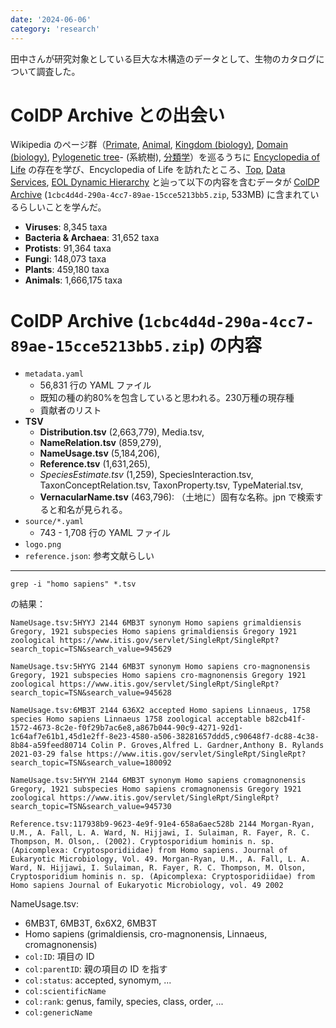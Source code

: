 ```yaml
---
date: '2024-06-06'
category: 'research'
---
```


田中さんが研究対象としている巨大な木構造のデータとして、生物のカタログについて調査した。

# ColDP Archive との出会い

Wikipedia のページ群（[Primate](https://en.wikipedia.org/wiki/Primate), [Animal](https://en.wikipedia.org/wiki/Animal), [Kingdom (biology)](https://en.wikipedia.org/wiki/Kingdom_(biology)), [Domain (biology)](https://en.wikipedia.org/wiki/Domain_(biology)), [Pylogenetic tree](https://en.wikipedia.org/wiki/Phylogenetic_tree)-  (系統樹), [分類学](https://ja.wikipedia.org/wiki/%E5%88%86%E9%A1%9E%E5%AD%A6)）を巡るうちに [Encyclopedia of Life](https://ja.wikipedia.org/wiki/Encyclopedia_of_Life) の存在を学び、Encyclopedia of Life を訪れたところ、[Top](https://eol.org/), [Data Services](https://eol.org/docs/what-is-eol/data-services), [EOL Dynamic Hierarchy](https://eol.org/docs/eol-dynamic-hierarchy) と辿って以下の内容を含むデータが [ColDP Archive](https://api.checklistbank.org/dataset/296511/export.zip?extended=true&format=ColDP) (`1cbc4d4d-290a-4cc7-89ae-15cce5213bb5.zip`, 533MB) に含まれているらしいことを学んだ。

- **Viruses**: 8,345 taxa
- **Bacteria & Archaea**: 31,652 taxa
- **Protists**: 91,364 taxa
- **Fungi**: 148,073 taxa
- **Plants**: 459,180 taxa
- **Animals**: 1,666,175 taxa

# ColDP Archive (`1cbc4d4d-290a-4cc7-89ae-15cce5213bb5.zip`) の内容

- `metadata.yaml`
	- 56,831 行の YAML ファイル
	- 既知の種の約80%を包含していると思われる。230万種の現存種
	- 貢献者のリスト
- **TSV**
	- **Distribution.tsv** (2,663,779), Media.tsv,
	- **NameRelation.tsv** (859,279),
	- **NameUsage.tsv** (5,184,206),
	- **Reference.tsv** (1,631,265),
	- *SpeciesEstimate.tsv* (1,259), SpeciesInteraction.tsv, TaxonConceptRelation.tsv, TaxonProperty.tsv, TypeMaterial.tsv,
	- **VernacularName.tsv** (463,796): （土地に）固有な名称。jpn で検索すると和名が見られる。
- `source/*.yaml`
	- 743 - 1,708 行の YAML ファイル
- `logo.png`
- `reference.json`: 参考文献らしい

---
```
grep -i "homo sapiens" *.tsv
```

の結果：
```
NameUsage.tsv:5HYYJ 2144 6MB3T synonym Homo sapiens grimaldiensis Gregory, 1921 subspecies Homo sapiens grimaldiensis Gregory 1921 zoological https://www.itis.gov/servlet/SingleRpt/SingleRpt?search_topic=TSN&search_value=945629

NameUsage.tsv:5HYYG 2144 6MB3T synonym Homo sapiens cro-magnonensis Gregory, 1921 subspecies Homo sapiens cro-magnonensis Gregory 1921 zoological https://www.itis.gov/servlet/SingleRpt/SingleRpt?search_topic=TSN&search_value=945628

NameUsage.tsv:6MB3T 2144 636X2 accepted Homo sapiens Linnaeus, 1758 species Homo sapiens Linnaeus 1758 zoological acceptable b82cb41f-1572-4673-8c2e-f0f29b7ac6e8,a867b044-90c9-4271-92d1-1c64af7e61b1,45d1e2ff-8e23-4580-a506-38281657ddd5,c90648f7-dc88-4c38-8b84-a59feed80714 Colin P. Groves,Alfred L. Gardner,Anthony B. Rylands 2021-03-29 false https://www.itis.gov/servlet/SingleRpt/SingleRpt?search_topic=TSN&search_value=180092

NameUsage.tsv:5HYYH 2144 6MB3T synonym Homo sapiens cromagnonensis Gregory, 1921 subspecies Homo sapiens cromagnonensis Gregory 1921 zoological https://www.itis.gov/servlet/SingleRpt/SingleRpt?search_topic=TSN&search_value=945730

Reference.tsv:117938b9-9623-4e9f-91e4-658a6aec528b 2144 Morgan-Ryan, U.M., A. Fall, L. A. Ward, N. Hijjawi, I. Sulaiman, R. Fayer, R. C. Thompson, M. Olson,. (2002). Cryptosporidium hominis n. sp. (Apicomplexa: Cryptosporidiidae) from Homo sapiens. Journal of Eukaryotic Microbiology, Vol. 49. Morgan-Ryan, U.M., A. Fall, L. A. Ward, N. Hijjawi, I. Sulaiman, R. Fayer, R. C. Thompson, M. Olson, Cryptosporidium hominis n. sp. (Apicomplexa: Cryptosporidiidae) from Homo sapiens Journal of Eukaryotic Microbiology, vol. 49 2002
```

NameUsage.tsv:
- 6MB3T, 6MB3T, 6x6X2, 6MB3T
- Homo sapiens (grimaldiensis, cro-magnonensis, Linnaeus, cromagnonensis)
- `col:ID`: 項目の ID
- `col:parentID`: 親の項目の ID を指す
- `col:status`: accepted, synomym, ...
- `col:scientificName`
- `col:rank`: genus, family, species, class, order, ...
- `col:genericName`